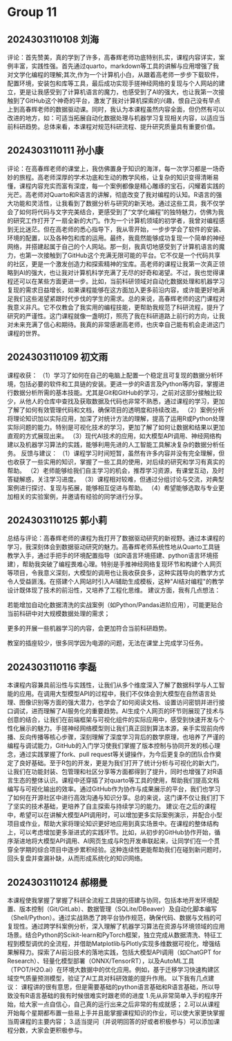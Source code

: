 # Group 11


## 2024303110108 刘海

评论：首先赞美，真的学到了许多，高春辉老师功底特别扎实，课程内容详实，案例丰富，实践性强。首先通过quarto，markdown等工具的讲解与应用增强了我对文学化编程的理解;其次,作为一个计算机小白，从跟着高老师一步步下载软件，配置环境，安装包和库等工具，最后成功实现手搓神经网络的复现与个人网站的建立，更是让我感受到了计算机语言的魔力，也感受到了AI的强大，也让我第一次接触到了GitHub这个神奇的平台，激发了我对计算机探索的兴趣，恨自己没有早点上到高春辉老师的数据驱动课。同时，我认为本课程虽然内容全面，但仍然有可以改进的地方，如：可适当拓展自动化数据处理与机器学习复现相关内容，以适应当前科研趋势。总体来看，本课程对规范科研流程、提升研究质量具有重要价值。

## 2024303110111 孙小康

评论：在高春辉老师的课堂上，我仿佛置身于知识的海洋，每一次学习都是一场奇妙的旅程。高老师深厚的学术功底和生动的教学风格，让复杂的知识变得清晰易懂，课程内容充实而富有深度，每一个案例都像是精心雕琢的宝石，闪耀着实践的光芒。高老师对Quarto和R语言的讲解，彻底改变了我对编程的认知。R语言的强大功能和灵活性，让我看到了数据分析与研究的新天地。通过这些工具，我不仅学会了如何将代码与文字完美结合，更感受到了“文学化编程”的独特魅力，仿佛为我的研究工作打开了一扇全新的大门。作为一个计算机领域的初学者，我曾对编程感到无比迷茫。但在高老师的悉心指导下，我从零开始，一步步学会了软件的安装、环境的配置，以及各种包和库的运用。最终，我竟然能够成功复现一个简单的神经网络，并搭建起属于自己的个人网站。那一刻，我真切地感受到了计算机语言的魔力，也第一次接触到了GitHub这个充满无限可能的平台。它不仅是一个代码共享的社区，更是一个激发创造力和探索精神的宝库。高老师的课程让我第一次真正领略到AI的强大，也让我对计算机科学充满了无尽的好奇和渴望。不过，我也觉得课程还可以在某些方面更进一步。比如，当前科研领域对自动化数据处理和机器学习复现的需求日益增长，如果课程能够在这方面加入更多前沿内容，或许能更好地满足我们这些渴望紧跟时代步伐的学生的需求。总的来说，高春辉老师的这门课程对我意义非凡。它不仅教会了我实用的编程技能，更帮助我规范了科研流程，提升了研究的严谨性。这门课程就像一盏明灯，照亮了我在科研道路上前行的方向，让我对未来充满了信心和期待。我真的非常感谢高老师，也庆幸自己能有机会走进这门课程的世界。


## 2024303110109 初文雨

课程收获：
（1）学习了如何在自己的电脑上配置一个稳定且可复现的数据分析环境，包括必要的软件和工具链的安装。更进一步的R语言及Python等内容，掌握进行数据分析所需的基本技能。尤其是Git和GitHub的学习，之前对这部分接触比较少，从他人的仓库中查找及获取数据及代码也非常不熟悉，通过课程的学习，更加了解了如何有效管理代码和文档，确保项目的透明度和持续改进。
（2）案例分析将理论知识加以实际应用，加深了对统计方法的理解，提高了运用R或Python处理实际问题的能力。特别是可视化技术的学习，更加了解了如何让数据和结果以更加直观的方式展现出来。
（3）现代AI技术的应用，如大模型API调用、神经网络构建以及机器学习算法的实践，能够利用先进的人工智能工具解决复杂的数据分析任务。
反馈与建议：
（1）课程学习时间短暂，虽然有许多内容并没有完全理解，但也收获了一些实用的知识，掌握了一些工具的使用，对后续的研究和学习有真实的帮助。
（2）老师能够给我们自主学习的机会，推荐学习资源，有课堂互动，及时答疑解惑，关注学习进度。
（3）课程相对较难，但通过分组讨论与交流，对典型案例进行探讨、复现与拓展，能够相互促进与帮助。
（4）希望能够选取与专业更加相关的实验案例，并邀请有经验的同学进行分享。

## 2024303110125 郭小莉

总结与评论：高春辉老师的课程为我打开了数据驱动研究的新视野。通过本课程的学习，我深刻体会到数据驱动研究的魅力。高春辉老师系统性地从Quarto工具链教学入手，通过手把手的环境配置指导（如R语言环境搭建、python语言环境搭建），帮助我突破了编程畏难心理。特别是手推神经网络复现环节和构建个人网页等项目，令我意义深刻，大模型的调用也让我收获良多，这种实践导向的教学方式令人受益匪浅。在搭建个人网站时引入AI辅助生成模板，这种"AI结对编程"的教学设计既体现了技术的前沿性，又培养了工程化思维。
建议方面，我有几点想法：

若能增加自动化数据清洗的实战案例（如Python/Pandas进阶应用），可能更贴合当前科研中对大规模数据处理的需求；

更多的开展一些机器学习的内容，会更加符合当前科研趋势。

教室的插座较少，很多同学因为电源的问题，无法在课堂上完成学习任务。



## 2024303110116 李磊

本课程内容兼具前沿性与实践性，让我们从多个维度深入了解了数据科学与人工智能的应用。在调用大型模型API的过程中，我们不仅体会到大模型在自然语言处理、图像识别等方面的强大潜力，也学会了如何阅读文档、设置访问密钥并进行接口调试，进而理解了AI服务化的重要趋势。AI生成个人网页的环节则展现了技术与创意的结合，让我们在前端框架与可视化组件的实际应用中，感受到快速开发与个性化展示的魅力。手搓神经网络模型则让我们真正回到算法本源，亲手实现前向传播、反向传播等核心步骤，深刻理解了深度学习背后的数学原理，也培养了严谨的编程与调试能力，GitHub的入门学习使我们掌握了版本控制与协同开发的核心理念，通过实践掌握了fork、pull request等关键操作，为今后更复杂的团队合作奠定了良好基础。至于R包的开发，更是为我们打开了统计分析与可视化的新大门，让我们在功能封装、包管理和社区分享等方面都得到了提升，同时也增强了对R语言生态的整体认识。课程中还穿插了对quarto等工具的使用，帮助我们提高文档编写与可视化输出的效率。通过GitHub作为协作与成果展示的平台，我们也学习了如何在开源社区中进行高效沟通与知识分享。总的来说，这门课不仅让我们打下了坚实的技术基础，更培养了自主探索与持续学习的能力。
建议:在之后的课程中，希望可以在讲解大模型API调用时，可以增加更多实际案例演示，并配合小型项目或作业，帮助大家将理论知识更好地应用到真实场景中。在课程的整体结构上，可以考虑增加更多渐进式的实践环节。比如，从初步的GitHub协作开始，循序渐进地将大模型API调用、AI网页生成与R包开发串联起来，让同学们在一个贯穿全学期的综合项目中逐步累积经验。这种连续性更能帮助我们在碰到新问题时，回头复盘并查漏补缺，从而形成系统化的知识网络。

## 2024303110124 郝栩曼
本课程使我掌握了掌握了科研全流程工具链的搭建与协同，包括本地开发环境配置、版本控制（Git/GitLab）、数据管理（SQLite/DBeaver）及自动化脚本编写（Shell/Python）。通过实战熟悉了跨平台协作规范，确保代码、数据与文档的可复现性。通过跨学科案例分析，深入理解了机器学习算法在资源与环境领域的应用场景。结合Python的Scikit-learn和PyTorch框架，独立完成从数据清洗、特征工程到模型调优的全流程，并借助Matplotlib与Plotly实现多维数据可视化，增强结果解释力。探索了AI前沿技术的落地实践，包括大模型API调用（如ChatGPT for Research）、轻量化模型部署（ONNX/TensorRT），以及AutoML工具（TPOT/H2O.ai）在环境大数据中的优化应用。例如，基于迁移学习快速构建区域空气质量预测模型，验证了AI工具对科研效能的提升作用。
以下我有几点建议：
课程讲的很有意思，但是需要基础的python语言基础和R语言基础，所以导致没有R语言基础的我有时候很难实时跟老师的进度
1.先从非常简单入手的程序开始，给大家一点自信心，自己真的运行出来之后非常的有成就感；
2.可以从课程开始每个星期都布置一些易上手并且能掌握课程知识的作业，可以使大家更快掌握当周课程的主要内容；
3.适当提问（并说明回答的好或者积极参与）可以添加课程分数，大家会更积极参与。
